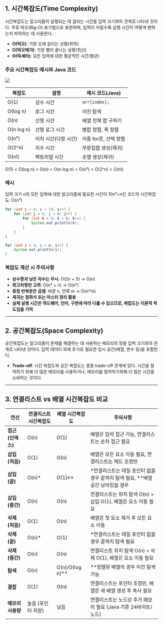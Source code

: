## 1. 시간복잡도(Time Complexity)

시간복잡도는 알고리즘이 실행되는 데 걸리는 시간을 입력 크기와의 관계로 나타낸 것이다. 주로 빅오(Big-O) 표기법으로 표현하며, 입력이 커질수록 실행 시간이 어떻게 변하는지 파악하는 데 사용한다.

- **O(빅오)**: 가장 오래 걸리는 상황(최악)
- **Ω(빅오메가)**: 가장 빨리 끝나는 상황(최선)
- **Θ(빅세타)**: 모든 입력에 대한 평균적인 시간(평균)

### 주요 시간복잡도 예시와 Java 코드
![](https://velog.velcdn.com/images/ekdeon/post/b41b77e9-057c-42bc-90ae-ad3340de5ed6/image.jpg)

| 복잡도     | 설명                  | 예시 코드(Java)                                      |
|------------|----------------------|------------------------------------------------------|
| O(1)       | 상수 시간             | `arr[index];`                                        |
| O(log n)   | 로그 시간             | 이진 탐색                                            |
| O(n)       | 선형 시간             | 배열 전체 합 구하기                                   |
| O(n log n) | 선형 로그 시간        | 병합 정렬, 퀵 정렬                                   |
| O(n²)      | 이차 시간(다항 시간)   | 이중 for문, 선택 정렬                                |
| O(2^n)     | 지수 시간             | 부분집합 생성(재귀)                                  |
| O(n!)      | 팩토리얼 시간         | 순열 생성(재귀)                                      |

O(1) < O(log n) < O(n) < O(n log n) < O(n²) < O(2^n) < O(n!)

### 예시
입력 크기 n의 모든 입력에 대한 알고리즘에 필요한 시간이 10n²+n인 코드의 시간복잡도: O(n²)
```java
for (int i = 0; i < 10; i++) {
    for (int j = 0; j < n; j++) {
        for (int k = 0; k < n; k++) {
            System.out.println(k);
        }
    }
}

for (int i = 0; i < n; i++) {
    System.out.println(i);
}
```

### 복잡도 계산 시 주의사항
- **상수항과 낮은 차수는 무시**: O(2n + 5) → O(n)
- **최고차항만 고려**: O(n² + n) → O(n²)
- **중첩 반복문은 곱셈**: 바깥 n, 안쪽 m → O(n*m)
- **재귀는 점화식 또는 마스터 정리 활용**
- **실제 실행 시간은 하드웨어, 언어, 구현에 따라 다를 수 있으므로, 복잡도는 이론적 척도임을 기억**

---


## 2. 공간복잡도(Space Complexity)

공간복잡도는 알고리즘이 문제를 해결하는 데 사용하는 메모리의 양을 입력 크기와의 관계로 나타낸 것이다. 입력 데이터 외에 추가로 필요한 임시 공간(배열, 변수 등)을 포함한다.

- **Trade-off**: 시간 복잡도와 공간 복잡도는 종종 trade-off 관계에 있다. 시간을 절약하기 위해 더 많은 메모리를 사용하거나, 메모리를 절약하기위해 더 많은 시간을 소비하는 것이다.

---

## 3. 연결리스트 vs 배열 시간복잡도 비교

| 연산 | 연결리스트 시간복잡도 | 배열 시간복잡도 | 주의사항 |
|---------------------|----------------------|----------------------|--------------------------------------------------------------------------|
| **접근(인덱스)** | O(n) | O(1) | 배열은 임의 접근 가능, 연결리스트는 순차 접근 필요 |
| **삽입(처음)** | O(1) | O(n) | 배열은 모든 요소 이동 필요, 연결리스트는 헤드 조정만 |
| **삽입(끝)** | O(n)* | O(1)** | *연결리스트는 테일 포인터 없을 경우 끝까지 탐색 필요, **배열 공간 남아있을 경우 |
| **삽입(중간)** | O(n) | O(n) | 연결리스트는 위치 탐색 O(n) + 삽입 O(1), 배열은 요소 이동 필요 |
| **삭제(처음)** | O(1) | O(n) | 배열은 첫 요소 제거 후 모든 요소 이동 |
| **삭제(끝)** | O(n)* | O(1) | *연결리스트는 테일 포인터 없을 경우 끝까지 탐색 필요 |
| **삭제(중간)** | O(n) | O(n) | 연결리스트 위치 탐색 O(n) + 삭제 O(1), 배열은 요소 이동 필요 |
| **탐색** | O(n) | O(n)/O(log n)** | **정렬된 배열의 경우 이진 탐색 가능 |
| **결합** | O(1) | O(n) | 연결리스트는 포인터 조정만, 배열은 새 배열 생성 후 복사 필요 |
| **메모리 사용량** | 높음 (포인터 저장) | 낮음 | 연결리스트는 노드당 추가 메모리 필요 (Java 기준 24바이트/노드) |




